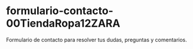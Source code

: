 # formulario-contacto-00TiendaRopa12ZARA
Formulario de contacto para resolver tus dudas, preguntas y comentarios.
